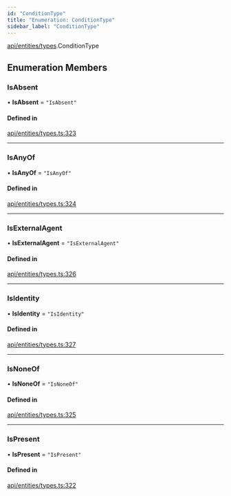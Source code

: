 ```yaml
---
id: "ConditionType"
title: "Enumeration: ConditionType"
sidebar_label: "ConditionType"
---
```


[api/entities/types](../../../../../modules/API/Entities/Types/Types.md).ConditionType

## Enumeration Members

### IsAbsent

• **IsAbsent** = ``"IsAbsent"``

#### Defined in

[api/entities/types.ts:323](https://github.com/PolymeshAssociation/polymesh-sdk/blob/978e4ded6/src/api/entities/types.ts#L323)

___

### IsAnyOf

• **IsAnyOf** = ``"IsAnyOf"``

#### Defined in

[api/entities/types.ts:324](https://github.com/PolymeshAssociation/polymesh-sdk/blob/978e4ded6/src/api/entities/types.ts#L324)

___

### IsExternalAgent

• **IsExternalAgent** = ``"IsExternalAgent"``

#### Defined in

[api/entities/types.ts:326](https://github.com/PolymeshAssociation/polymesh-sdk/blob/978e4ded6/src/api/entities/types.ts#L326)

___

### IsIdentity

• **IsIdentity** = ``"IsIdentity"``

#### Defined in

[api/entities/types.ts:327](https://github.com/PolymeshAssociation/polymesh-sdk/blob/978e4ded6/src/api/entities/types.ts#L327)

___

### IsNoneOf

• **IsNoneOf** = ``"IsNoneOf"``

#### Defined in

[api/entities/types.ts:325](https://github.com/PolymeshAssociation/polymesh-sdk/blob/978e4ded6/src/api/entities/types.ts#L325)

___

### IsPresent

• **IsPresent** = ``"IsPresent"``

#### Defined in

[api/entities/types.ts:322](https://github.com/PolymeshAssociation/polymesh-sdk/blob/978e4ded6/src/api/entities/types.ts#L322)
